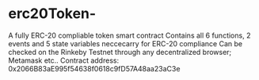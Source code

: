 # erc20Token-
A fully ERC-20 compliable token smart contract 
Contains all 6 functions, 2 events and 5 state variables neccecarry for ERC-20 compliance
Can be checked on the Rinkeby Testnet through any decentralized browser; Metamask etc..
Contract address: 0x2066B83aE995f54638f0618c9fD57A48aa23aC3e
